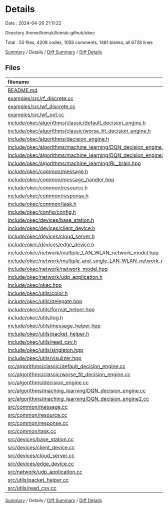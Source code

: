 # Details

Date : 2024-04-26 21:11:22

Directory /home/lkimuk/lkimuk-github/okec

Total : 50 files,  4208 codes, 1059 comments, 1461 blanks, all 6728 lines

[Summary](results.md) / Details / [Diff Summary](diff.md) / [Diff Details](diff-details.md)

## Files
| filename | language | code | comment | blank | total |
| :--- | :--- | ---: | ---: | ---: | ---: |
| [README.md](/README.md) | Markdown | 1 | 0 | 0 | 1 |
| [examples/src/rf_discrete.cc](/examples/src/rf_discrete.cc) | C++ | 43 | 24 | 18 | 85 |
| [examples/src/wf_discrete.cc](/examples/src/wf_discrete.cc) | C++ | 41 | 24 | 20 | 85 |
| [examples/src/wf_net.cc](/examples/src/wf_net.cc) | C++ | 81 | 32 | 25 | 138 |
| [include/okec/algorithms/classic/default_decision_engine.h](/include/okec/algorithms/classic/default_decision_engine.h) | C++ | 31 | 0 | 19 | 50 |
| [include/okec/algorithms/classic/worse_fit_decision_engine.h](/include/okec/algorithms/classic/worse_fit_decision_engine.h) | C++ | 32 | 0 | 20 | 52 |
| [include/okec/algorithms/decision_engine.h](/include/okec/algorithms/decision_engine.h) | C++ | 74 | 0 | 41 | 115 |
| [include/okec/algorithms/machine_learning/DQN_decision_engine.h](/include/okec/algorithms/machine_learning/DQN_decision_engine.h) | C++ | 60 | 1 | 36 | 97 |
| [include/okec/algorithms/machine_learning/DQN_decision_engine2.h](/include/okec/algorithms/machine_learning/DQN_decision_engine2.h) | C++ | 0 | 59 | 34 | 93 |
| [include/okec/algorithms/machine_learning/RL_brain.hpp](/include/okec/algorithms/machine_learning/RL_brain.hpp) | C++ | 147 | 15 | 32 | 194 |
| [include/okec/common/message.h](/include/okec/common/message.h) | C++ | 51 | 1 | 25 | 77 |
| [include/okec/common/message_handler.hpp](/include/okec/common/message_handler.hpp) | C++ | 28 | 0 | 11 | 39 |
| [include/okec/common/resource.h](/include/okec/common/resource.h) | C++ | 63 | 3 | 40 | 106 |
| [include/okec/common/response.h](/include/okec/common/response.h) | C++ | 42 | 2 | 18 | 62 |
| [include/okec/common/task.h](/include/okec/common/task.h) | C++ | 71 | 1 | 38 | 110 |
| [include/okec/config/config.h](/include/okec/config/config.h) | C++ | 7 | 0 | 4 | 11 |
| [include/okec/devices/base_station.h](/include/okec/devices/base_station.h) | C++ | 93 | 1 | 41 | 135 |
| [include/okec/devices/client_device.h](/include/okec/devices/client_device.h) | C++ | 71 | 7 | 37 | 115 |
| [include/okec/devices/cloud_server.h](/include/okec/devices/cloud_server.h) | C++ | 31 | 5 | 20 | 56 |
| [include/okec/devices/edge_device.h](/include/okec/devices/edge_device.h) | C++ | 48 | 5 | 30 | 83 |
| [include/okec/network/multiple_LAN_WLAN_network_model.hpp](/include/okec/network/multiple_LAN_WLAN_network_model.hpp) | C++ | 122 | 20 | 32 | 174 |
| [include/okec/network/multiple_and_single_LAN_WLAN_network_model.hpp](/include/okec/network/multiple_and_single_LAN_WLAN_network_model.hpp) | C++ | 122 | 3 | 43 | 168 |
| [include/okec/network/network_model.hpp](/include/okec/network/network_model.hpp) | C++ | 185 | 28 | 47 | 260 |
| [include/okec/network/udp_application.h](/include/okec/network/udp_application.h) | C++ | 35 | 1 | 17 | 53 |
| [include/okec/okec.hpp](/include/okec/okec.hpp) | C++ | 26 | 1 | 9 | 36 |
| [include/okec/utils/color.h](/include/okec/utils/color.h) | C++ | 13 | 5 | 6 | 24 |
| [include/okec/utils/delegate.hpp](/include/okec/utils/delegate.hpp) | C++ | 38 | 0 | 16 | 54 |
| [include/okec/utils/format_helper.hpp](/include/okec/utils/format_helper.hpp) | C++ | 73 | 44 | 20 | 137 |
| [include/okec/utils/log.h](/include/okec/utils/log.h) | C++ | 43 | 0 | 15 | 58 |
| [include/okec/utils/message_helper.hpp](/include/okec/utils/message_helper.hpp) | C++ | 16 | 0 | 9 | 25 |
| [include/okec/utils/packet_helper.h](/include/okec/utils/packet_helper.h) | C++ | 16 | 2 | 11 | 29 |
| [include/okec/utils/read_csv.h](/include/okec/utils/read_csv.h) | C++ | 13 | 0 | 8 | 21 |
| [include/okec/utils/singleton.hpp](/include/okec/utils/singleton.hpp) | C++ | 24 | 25 | 11 | 60 |
| [include/okec/utils/visulizer.hpp](/include/okec/utils/visulizer.hpp) | C++ | 21 | 1 | 6 | 28 |
| [src/algorithms/classic/default_decision_engine.cc](/src/algorithms/classic/default_decision_engine.cc) | C++ | 283 | 40 | 66 | 389 |
| [src/algorithms/classic/worse_fit_decision_engine.cc](/src/algorithms/classic/worse_fit_decision_engine.cc) | C++ | 213 | 134 | 72 | 419 |
| [src/algorithms/decision_engine.cc](/src/algorithms/decision_engine.cc) | C++ | 309 | 30 | 55 | 394 |
| [src/algorithms/maching_learning/DQN_decision_engine.cc](/src/algorithms/maching_learning/DQN_decision_engine.cc) | C++ | 290 | 114 | 110 | 514 |
| [src/algorithms/maching_learning/DQN_decision_engine2.cc](/src/algorithms/maching_learning/DQN_decision_engine2.cc) | C++ | 0 | 299 | 76 | 375 |
| [src/common/message.cc](/src/common/message.cc) | C++ | 84 | 11 | 24 | 119 |
| [src/common/resource.cc](/src/common/resource.cc) | C++ | 180 | 8 | 47 | 235 |
| [src/common/response.cc](/src/common/response.cc) | C++ | 114 | 54 | 36 | 204 |
| [src/common/task.cc](/src/common/task.cc) | C++ | 325 | 7 | 68 | 400 |
| [src/devices/base_station.cc](/src/devices/base_station.cc) | C++ | 167 | 41 | 38 | 246 |
| [src/devices/client_device.cc](/src/devices/client_device.cc) | C++ | 118 | 4 | 23 | 145 |
| [src/devices/cloud_server.cc](/src/devices/cloud_server.cc) | C++ | 87 | 2 | 21 | 110 |
| [src/devices/edge_device.cc](/src/devices/edge_device.cc) | C++ | 113 | 3 | 24 | 140 |
| [src/network/udp_application.cc](/src/network/udp_application.cc) | C++ | 110 | 1 | 28 | 139 |
| [src/utils/packet_helper.cc](/src/utils/packet_helper.cc) | C++ | 26 | 0 | 9 | 35 |
| [src/utils/read_csv.cc](/src/utils/read_csv.cc) | C++ | 27 | 1 | 5 | 33 |

[Summary](results.md) / Details / [Diff Summary](diff.md) / [Diff Details](diff-details.md)